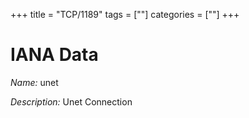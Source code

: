+++
title = "TCP/1189"
tags = [""]
categories = [""]
+++

# IANA Data

_Name:_ unet

_Description:_ Unet Connection

